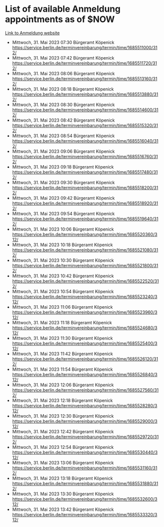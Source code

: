 # List of available Anmeldung appointments as of $NOW
[Link to Anmeldung website](https://service.berlin.de/terminvereinbarung/termin/tag.php?termin=1&anliegen[]=120686&dienstleisterlist=122210,122217,327316,122219,327312,122227,327314,122231,327346,122243,327348,122254,122252,329742,122260,329745,122262,329748,122271,327278,122273,327274,122277,327276,330436,122280,327294,122282,327290,122284,327292,122291,327270,122285,327266,122286,327264,122296,327268,150230,329760,122297,327286,122294,327284,122312,329763,122314,329775,122304,327330,122311,327334,122309,327332,317869,122281,327352,122279,329772,122283,122276,327324,122274,327326,122267,329766,122246,327318,122251,327320,122257,327322,122208,327298,122226,327300&herkunft=http%3A%2F%2Fservice.berlin.de%2Fdienstleistung%2F120686%2F)
- Mittwoch, 31. Mai 2023 07:30 Bürgeramt Köpenick https://service.berlin.de/terminvereinbarung/termin/time/1685511000/312/
- Mittwoch, 31. Mai 2023 07:42 Bürgeramt Köpenick https://service.berlin.de/terminvereinbarung/termin/time/1685511720/312/
- Mittwoch, 31. Mai 2023 08:06 Bürgeramt Köpenick https://service.berlin.de/terminvereinbarung/termin/time/1685513160/312/
- Mittwoch, 31. Mai 2023 08:18 Bürgeramt Köpenick https://service.berlin.de/terminvereinbarung/termin/time/1685513880/312/
- Mittwoch, 31. Mai 2023 08:30 Bürgeramt Köpenick https://service.berlin.de/terminvereinbarung/termin/time/1685514600/312/
- Mittwoch, 31. Mai 2023 08:42 Bürgeramt Köpenick https://service.berlin.de/terminvereinbarung/termin/time/1685515320/312/
- Mittwoch, 31. Mai 2023 08:54 Bürgeramt Köpenick https://service.berlin.de/terminvereinbarung/termin/time/1685516040/312/
- Mittwoch, 31. Mai 2023 09:06 Bürgeramt Köpenick https://service.berlin.de/terminvereinbarung/termin/time/1685516760/312/
- Mittwoch, 31. Mai 2023 09:18 Bürgeramt Köpenick https://service.berlin.de/terminvereinbarung/termin/time/1685517480/312/
- Mittwoch, 31. Mai 2023 09:30 Bürgeramt Köpenick https://service.berlin.de/terminvereinbarung/termin/time/1685518200/312/
- Mittwoch, 31. Mai 2023 09:42 Bürgeramt Köpenick https://service.berlin.de/terminvereinbarung/termin/time/1685518920/312/
- Mittwoch, 31. Mai 2023 09:54 Bürgeramt Köpenick https://service.berlin.de/terminvereinbarung/termin/time/1685519640/312/
- Mittwoch, 31. Mai 2023 10:06 Bürgeramt Köpenick https://service.berlin.de/terminvereinbarung/termin/time/1685520360/312/
- Mittwoch, 31. Mai 2023 10:18 Bürgeramt Köpenick https://service.berlin.de/terminvereinbarung/termin/time/1685521080/312/
- Mittwoch, 31. Mai 2023 10:30 Bürgeramt Köpenick https://service.berlin.de/terminvereinbarung/termin/time/1685521800/312/
- Mittwoch, 31. Mai 2023 10:42 Bürgeramt Köpenick https://service.berlin.de/terminvereinbarung/termin/time/1685522520/312/
- Mittwoch, 31. Mai 2023 10:54 Bürgeramt Köpenick https://service.berlin.de/terminvereinbarung/termin/time/1685523240/312/
- Mittwoch, 31. Mai 2023 11:06 Bürgeramt Köpenick https://service.berlin.de/terminvereinbarung/termin/time/1685523960/312/
- Mittwoch, 31. Mai 2023 11:18 Bürgeramt Köpenick https://service.berlin.de/terminvereinbarung/termin/time/1685524680/312/
- Mittwoch, 31. Mai 2023 11:30 Bürgeramt Köpenick https://service.berlin.de/terminvereinbarung/termin/time/1685525400/312/
- Mittwoch, 31. Mai 2023 11:42 Bürgeramt Köpenick https://service.berlin.de/terminvereinbarung/termin/time/1685526120/312/
- Mittwoch, 31. Mai 2023 11:54 Bürgeramt Köpenick https://service.berlin.de/terminvereinbarung/termin/time/1685526840/312/
- Mittwoch, 31. Mai 2023 12:06 Bürgeramt Köpenick https://service.berlin.de/terminvereinbarung/termin/time/1685527560/312/
- Mittwoch, 31. Mai 2023 12:18 Bürgeramt Köpenick https://service.berlin.de/terminvereinbarung/termin/time/1685528280/312/
- Mittwoch, 31. Mai 2023 12:30 Bürgeramt Köpenick https://service.berlin.de/terminvereinbarung/termin/time/1685529000/312/
- Mittwoch, 31. Mai 2023 12:42 Bürgeramt Köpenick https://service.berlin.de/terminvereinbarung/termin/time/1685529720/312/
- Mittwoch, 31. Mai 2023 12:54 Bürgeramt Köpenick https://service.berlin.de/terminvereinbarung/termin/time/1685530440/312/
- Mittwoch, 31. Mai 2023 13:06 Bürgeramt Köpenick https://service.berlin.de/terminvereinbarung/termin/time/1685531160/312/
- Mittwoch, 31. Mai 2023 13:18 Bürgeramt Köpenick https://service.berlin.de/terminvereinbarung/termin/time/1685531880/312/
- Mittwoch, 31. Mai 2023 13:30 Bürgeramt Köpenick https://service.berlin.de/terminvereinbarung/termin/time/1685532600/312/
- Mittwoch, 31. Mai 2023 13:42 Bürgeramt Köpenick https://service.berlin.de/terminvereinbarung/termin/time/1685533320/312/
